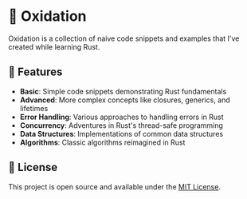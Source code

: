 # 🦀 Oxidation

Oxidation is a collection of naive code snippets and examples that I've created while learning Rust.

## 🌟 Features

- **Basic**: Simple code snippets demonstrating Rust fundamentals
- **Advanced**: More complex concepts like closures, generics, and lifetimes
- **Error Handling**: Various approaches to handling errors in Rust
- **Concurrency**: Adventures in Rust's thread-safe programming
- **Data Structures**: Implementations of common data structures
- **Algorithms**: Classic algorithms reimagined in Rust

## 📜 License

This project is open source and available under the [MIT License](LICENSE).
